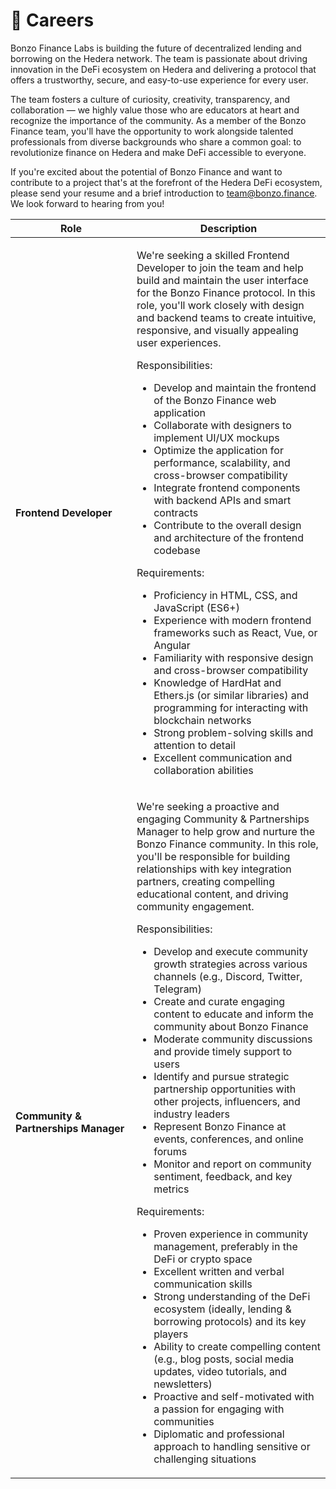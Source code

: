 # 👷 Careers

Bonzo Finance Labs is building the future of decentralized lending and borrowing on the Hedera network.  The team is passionate about driving innovation in the DeFi ecosystem on Hedera and delivering a protocol that offers a trustworthy, secure, and easy-to-use experience for every user.

The team fosters a culture of curiosity, creativity, transparency, and collaboration — we highly value those who are educators at heart and recognize the importance of the community. As a member of the Bonzo Finance team, you'll have the opportunity to work alongside talented professionals from diverse backgrounds who share a common goal: to revolutionize finance on Hedera and make DeFi accessible to everyone.

If you're excited about the potential of Bonzo Finance and want to contribute to a project that's at the forefront of the Hedera DeFi ecosystem, please send your resume and a brief introduction to [team@bonzo.finance](mailto:team@bonzo.finance). We look forward to hearing from you!



<table><thead><tr><th width="178">Role</th><th>Description</th></tr></thead><tbody><tr><td><strong>Frontend Developer</strong></td><td><p>We're seeking a skilled Frontend Developer to join the team and help build and maintain the user interface for the Bonzo Finance protocol. In this role, you'll work closely with design and backend teams to create intuitive, responsive, and visually appealing user experiences.</p><p></p><p>Responsibilities:</p><ul><li>Develop and maintain the frontend of the Bonzo Finance web application</li><li>Collaborate with designers to implement UI/UX mockups</li><li>Optimize the application for performance, scalability, and cross-browser compatibility</li><li>Integrate frontend components with backend APIs and smart contracts</li><li>Contribute to the overall design and architecture of the frontend codebase</li></ul><p>Requirements:</p><ul><li>Proficiency in HTML, CSS, and JavaScript (ES6+)</li><li>Experience with modern frontend frameworks such as React, Vue, or Angular</li><li>Familiarity with responsive design and cross-browser compatibility</li><li>Knowledge of HardHat and Ethers.js (or similar libraries) and programming for interacting with blockchain networks</li><li>Strong problem-solving skills and attention to detail</li><li>Excellent communication and collaboration abilities</li></ul></td></tr><tr><td><h4>Community &#x26; Partnerships Manager</h4><p><br></p></td><td><p>We're seeking a proactive and engaging Community &#x26; Partnerships Manager to help grow and nurture the Bonzo Finance community. In this role, you'll be responsible for building relationships with key integration partners, creating compelling educational content, and driving community engagement.<br></p><p>Responsibilities:</p><ul><li>Develop and execute community growth strategies across various channels (e.g., Discord, Twitter, Telegram)</li><li>Create and curate engaging content to educate and inform the community about Bonzo Finance</li><li>Moderate community discussions and provide timely support to users</li><li>Identify and pursue strategic partnership opportunities with other projects, influencers, and industry leaders</li><li>Represent Bonzo Finance at events, conferences, and online forums</li><li>Monitor and report on community sentiment, feedback, and key metrics</li></ul><p>Requirements:</p><ul><li>Proven experience in community management, preferably in the DeFi or crypto space</li><li>Excellent written and verbal communication skills</li><li>Strong understanding of the DeFi ecosystem (ideally, lending &#x26; borrowing protocols) and its key players</li><li>Ability to create compelling content (e.g., blog posts, social media updates, video tutorials, and newsletters)</li><li>Proactive and self-motivated with a passion for engaging with communities</li><li>Diplomatic and professional approach to handling sensitive or challenging situations</li></ul></td></tr></tbody></table>

